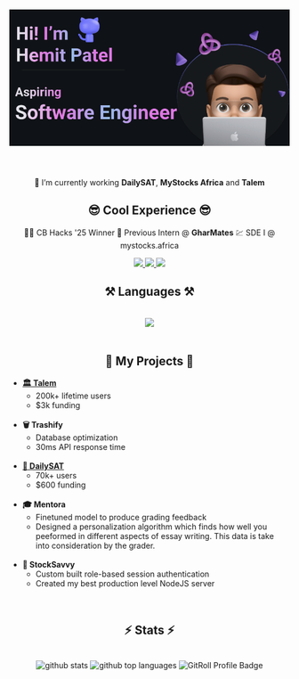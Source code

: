 <h1 align="center">
    <img src="image.png" />
</h1>

<br/>

<div align="center">
 
 🔭 I’m currently working **DailySAT**, **MyStocks Africa** and **Talem**
 <br>
<h2>😎 Cool Experience 😎</h2>
 
 👩‍💻 CB Hacks '25 Winner
 🤖 Previous Intern @ **GharMates**
 💹 SDE I @ mystocks.africa 
 
  </div>
 
<div align="center"> 
  <a href="mailto:hemitvpatel@gmail.com">
    <img src="https://img.shields.io/badge/Gmail-333333?style=for-the-badge&logo=gmail&logoColor=red" />
  </a>
  <a href="https://www.linkedin.com/in/hemit-patel-383ab3271/" target="_blank">
    <img src="https://img.shields.io/badge/LinkedIn-0077B5?style=for-the-badge&logo=linkedin&logoColor=white" target="_blank" />
  </a>
  <a href="https://hemitpatel.com" target="_blank">
     <img src="https://img.shields.io/badge/Portfolio-FF5722?style=for-the-badge&logo=todoist&logoColor=white" target="_blank" /> <!-- sqlite, safari, google-chrome are other good icon options -->
  </a>
</div>

 
<h2 align="center">⚒️ Languages ⚒️</h2>
<br/>
<div align="center">
    <img src="https://skillicons.dev/icons?i=javascript,typescript,python,php" />
<br>
</div>

<br/>

<div>
  <h2 align="center">💼 My Projects 💼</h2>

  <ul>
    <li>
      <strong><a href="http://www.talem.org" target="_blank">🏛️ Talem</a></strong>  
      <ul>
        <li>200k+ lifetime users</li>
        <li>$3k funding</li>
      </ul>
    </li>
    <br>
    <li>
      <strong>🗑️ Trashify</strong>  
      <ul>
        <li>Database optimization</li>
        <li>30ms API response time</li>
      </ul>
    </li>
    <br>
    <li>
      <strong><a href="http://www.dailysat.tech" target="_blank">📝 DailySAT</a></strong>  
      <ul>
        <li>70k+ users</li>
        <li>$600 funding</li>
      </ul>
    </li>
    <br>
      <li>
      <strong><a target="_blank">🎓 Mentora</a></strong>  
      <ul>
        <li>Finetuned model to produce grading feedback</li>
        <li>Designed a personalization algorithm which finds how well you peeformed in different aspects of essay writing. This data is take into consideration by the grader.</li>
      </ul>
    </li>
    <br >
    <li>
      <strong>💸 StockSavvy</strong>  
      <ul>
        <li>Custom built role-based session authentication</li>
        <li>Created my best production level NodeJS server</li>
      </ul>
    </li>
  </ul>
</div>


<br />

<h2 align="center">⚡ Stats ⚡</h2>
<br>
<div align=center>
    <img src="https://github-readme-stats.vercel.app/api?username=hemit99123&amp;theme=tokyonight&amp;show_icons=true&amp;hide_border=true&amp;count_private=true" alt="github stats"/>
    <img src="https://github-readme-stats.vercel.app/api/top-langs/?username=hemit99123&amp;theme=tokyonight&amp;show_icons=true&amp;hide_border=true&amp;layout=compact" alt="github top languages"/>
    <img 
        src="https://gitroll.io/api/badges/profiles/v1/uCJxMsvKjExV60pkdcmEYDDLB5aX2?theme=tokyoNight" 
        alt="GitRoll Profile Badge" 
        style="width: 450px; height: auto;"
    />
</div>

<br/><br/>

<br/>
<br/>
